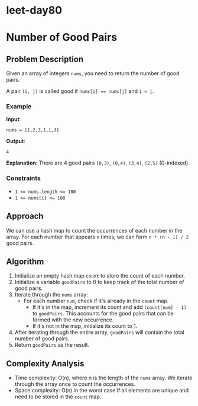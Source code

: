 # leet-day80

# Number of Good Pairs

## Problem Description

Given an array of integers `nums`, you need to return the number of good pairs.

A pair `(i, j)` is called good if `nums[i] == nums[j]` and `i < j`.

### Example

**Input**:
```
nums = [1,2,3,1,1,3]
```

**Output**:
```
4
```

**Explanation**:
There are 4 good pairs `(0,3)`, `(0,4)`, `(3,4)`, `(2,5)` (0-indexed).

### Constraints

- `1 <= nums.length <= 100`
- `1 <= nums[i] <= 100`

## Approach

We can use a hash map to count the occurrences of each number in the array. For each number that appears `n` times, we can form `n * (n - 1) / 2` good pairs.

## Algorithm

1. Initialize an empty hash map `count` to store the count of each number.
2. Initialize a variable `goodPairs` to 0 to keep track of the total number of good pairs.
3. Iterate through the `nums` array:
   - For each number `num`, check if it's already in the `count` map.
     - If it's in the map, increment its count and add `(count[num] - 1)` to `goodPairs`. This accounts for the good pairs that can be formed with the new occurrence.
     - If it's not in the map, initialize its count to 1.
4. After iterating through the entire array, `goodPairs` will contain the total number of good pairs.
5. Return `goodPairs` as the result.

## Complexity Analysis

- Time complexity: O(n), where n is the length of the `nums` array. We iterate through the array once to count the occurrences.
- Space complexity: O(n) in the worst case if all elements are unique and need to be stored in the `count` map.


